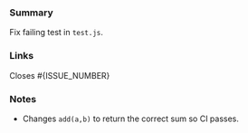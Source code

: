 ### Summary
Fix failing test in `test.js`.

### Links
Closes #{ISSUE_NUMBER}

### Notes
- Changes `add(a,b)` to return the correct sum so CI passes.
